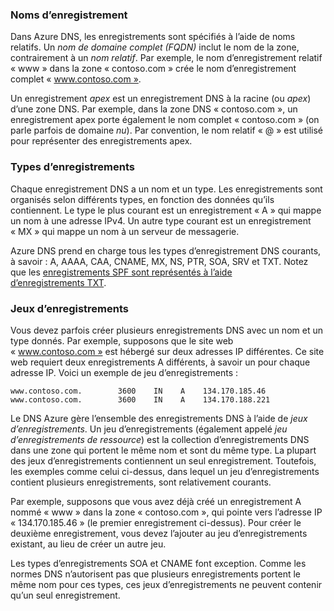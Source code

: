 ### <a name="record-names"></a>Noms d’enregistrement

Dans Azure DNS, les enregistrements sont spécifiés à l’aide de noms relatifs. Un *nom de domaine complet (FQDN)* inclut le nom de la zone, contrairement à un *nom relatif*. Par exemple, le nom d’enregistrement relatif « www » dans la zone « contoso.com » crée le nom d’enregistrement complet « www.contoso.com ».

Un enregistrement *apex* est un enregistrement DNS à la racine (ou *apex*) d’une zone DNS. Par exemple, dans la zone DNS « contoso.com », un enregistrement apex porte également le nom complet « contoso.com » (on parle parfois de domaine *nu*).  Par convention, le nom relatif « \@ » est utilisé pour représenter des enregistrements apex.

### <a name="record-types"></a>Types d’enregistrements

Chaque enregistrement DNS a un nom et un type. Les enregistrements sont organisés selon différents types, en fonction des données qu’ils contiennent. Le type le plus courant est un enregistrement « A » qui mappe un nom à une adresse IPv4. Un autre type courant est un enregistrement « MX » qui mappe un nom à un serveur de messagerie.

Azure DNS prend en charge tous les types d’enregistrement DNS courants, à savoir : A, AAAA, CAA, CNAME, MX, NS, PTR, SOA, SRV et TXT. Notez que les [enregistrements SPF sont représentés à l’aide d’enregistrements TXT](../articles/dns/dns-zones-records.md#spf-records).

### <a name="record-sets"></a>Jeux d’enregistrements

Vous devez parfois créer plusieurs enregistrements DNS avec un nom et un type donnés. Par exemple, supposons que le site web « www.contoso.com » est hébergé sur deux adresses IP différentes. Ce site web requiert deux enregistrements A différents, à savoir un pour chaque adresse IP. Voici un exemple de jeu d’enregistrements :

    www.contoso.com.        3600    IN    A    134.170.185.46
    www.contoso.com.        3600    IN    A    134.170.188.221

Le DNS Azure gère l’ensemble des enregistrements DNS à l’aide de *jeux d’enregistrements*. Un jeu d’enregistrements (également appelé *jeu d’enregistrements de ressource*) est la collection d’enregistrements DNS dans une zone qui portent le même nom et sont du même type. La plupart des jeux d’enregistrements contiennent un seul enregistrement. Toutefois, les exemples comme celui ci-dessus, dans lequel un jeu d’enregistrements contient plusieurs enregistrements, sont relativement courants.

Par exemple, supposons que vous avez déjà créé un enregistrement A nommé « www » dans la zone « contoso.com », qui pointe vers l’adresse IP « 134.170.185.46 » (le premier enregistrement ci-dessus).  Pour créer le deuxième enregistrement, vous devez l’ajouter au jeu d’enregistrements existant, au lieu de créer un autre jeu.

Les types d’enregistrements SOA et CNAME font exception. Comme les normes DNS n’autorisent pas que plusieurs enregistrements portent le même nom pour ces types, ces jeux d’enregistrements ne peuvent contenir qu’un seul enregistrement.